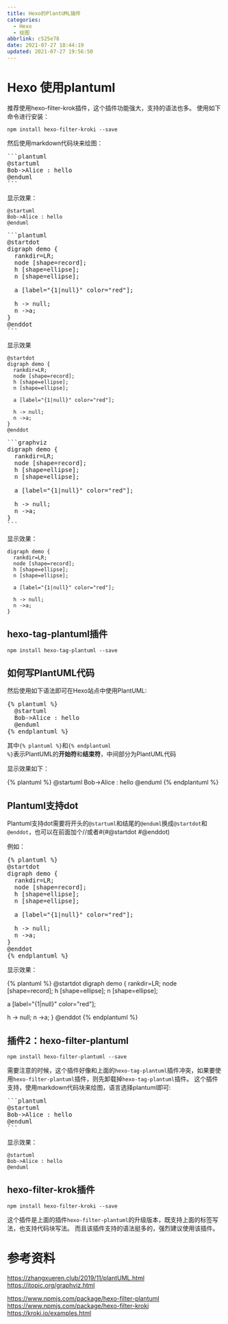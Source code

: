 ```yaml
---
title: Hexo的PlantUML插件
categories:
  - Hexo
  - 绘图
abbrlink: c525e78
date: 2021-07-27 18:44:19
updated: 2021-07-27 19:56:50
---
```


# Hexo 使用plantuml

推荐使用hexo-filter-krok插件，这个插件功能强大，支持的语法也多。
使用如下命令进行安装：
```
npm install hexo-filter-kroki --save
```
然后使用markdown代码块来绘图：


<pre>
&#96;&#96;&#96;plantuml
&#64;startuml
Bob-&gt;Alice : hello
&#64;enduml
&#96;&#96;&#96;
</pre>

显示效果：

```plantuml
@startuml
Bob->Alice : hello
@enduml
```

<pre>
&#96;&#96;&#96;plantuml
&#64;startdot
digraph demo {
  rankdir=LR;
  node [shape=record];
  h [shape=ellipse];
  n [shape=ellipse];

  a [label="{1|null}" color="red"];
  
  h -&gt; null;
  n -&gt;a;
}
&#64;enddot
&#96;&#96;&#96;
</pre>

显示效果

```plantuml
@startdot
digraph demo {
  rankdir=LR;
  node [shape=record];
  h [shape=ellipse];
  n [shape=ellipse];

  a [label="{1|null}" color="red"];
  
  h -> null;
  n ->a;
}
@enddot
```

<pre>
&#96;&#96;&#96;graphviz
digraph demo {
  rankdir=LR;
  node [shape=record];
  h [shape=ellipse];
  n [shape=ellipse];

  a [label="{1|null}" color="red"];
  
  h -&gt; null;
  n -&gt;a;
}
&#96;&#96;&#96;
</pre>

显示效果：

```graphviz
digraph demo {
  rankdir=LR;
  node [shape=record];
  h [shape=ellipse];
  n [shape=ellipse];

  a [label="{1|null}" color="red"];
  
  h -> null;
  n ->a;
}
```

## hexo-tag-plantuml插件
```
npm install hexo-tag-plantuml --save
```

## 如何写PlantUML代码
然后使用如下语法即可在Hexo站点中使用PlantUML:

<pre>
&#123;&#37; plantuml &#37;&#125;
  &#64;startuml
  Bob->Alice : hello
  &#64;enduml
&#123;&#37; endplantuml &#37;&#125;
</pre>

其中<code>&#123;&#37; plantuml &#37;&#125;</code>和<code>&#123;&#37; endplantuml &#37;&#125;</code>表示PlantUML的**开始符**和**结束符**，中间部分为PlantUML代码

显示效果如下：

{% plantuml %}
  @startuml
  Bob->Alice : hello
  @enduml
{% endplantuml %}

## Plantuml支持dot
Plantuml支持dot需要将开头的`@startuml`和结尾的`@enduml`换成`@startdot`和`@enddot`，也可以在前面加个//或者#(#@startdot #@enddot)

例如：

<pre>
&#123;&#37; plantuml &#37;&#125;
&#64;startdot
digraph demo {
  rankdir=LR;
  node [shape=record];
  h [shape=ellipse];
  n [shape=ellipse];

  a [label="{1|null}" color="red"];
  
  h -> null;
  n ->a;
}
&#64;enddot
&#123;&#37; endplantuml &#37;&#125;
</pre>

显示效果：

{% plantuml %}
@startdot
digraph demo {
  rankdir=LR;
  node [shape=record];
  h [shape=ellipse];
  n [shape=ellipse];

  a [label="{1|null}" color="red"];
  
  h -> null;
  n ->a;
}
@enddot
{% endplantuml %}

## 插件2：hexo-filter-plantuml
```
npm install hexo-filter-plantuml --save 
```
需要注意的时候，这个插件好像和上面的`hexo-tag-plantuml`插件冲突，如果要使用`hexo-filter-plantuml`插件，则先卸载掉`hexo-tag-plantuml`插件。
这个插件支持，使用markdown代码块来绘图，语言选择plantuml即可:

<pre>
&#96;&#96;&#96;plantuml
&#64;startuml
Bob-&gt;Alice : hello
&#64;enduml
&#96;&#96;&#96;
</pre>

显示效果：

```plantuml
@startuml
Bob->Alice : hello
@enduml
```

## hexo-filter-krok插件
```
npm install hexo-filter-kroki --save
```
这个插件是上面的插件`hexo-filter-plantuml`的升级版本，既支持上面的标签写法，也支持代码块写法。
而且该插件支持的语法挺多的，强烈建议使用该插件。
# 参考资料
https://zhangxueren.club/2019/11/plantUML.html
https://itopic.org/graphviz.html

https://www.npmjs.com/package/hexo-filter-plantuml
https://www.npmjs.com/package/hexo-filter-kroki
https://kroki.io/examples.html
